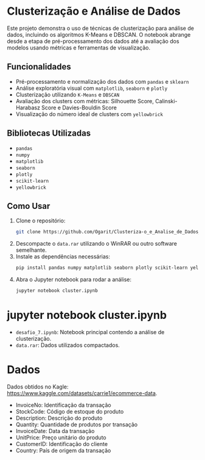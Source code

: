 # Clusterização e Análise de Dados

Este projeto demonstra o uso de técnicas de clusterização para análise de dados, incluindo os algoritmos K-Means e DBSCAN. O notebook abrange desde a etapa de pré-processamento dos dados até a avaliação dos modelos usando métricas e ferramentas de visualização.

## Funcionalidades
- Pré-processamento e normalização dos dados com `pandas` e `sklearn`
- Análise exploratória visual com `matplotlib`, `seaborn` e `plotly`
- Clusterização utilizando `K-Means` e `DBSCAN`
- Avaliação dos clusters com métricas: Silhouette Score, Calinski-Harabasz Score e Davies-Bouldin Score
- Visualização do número ideal de clusters com `yellowbrick`

## Bibliotecas Utilizadas
- `pandas`
- `numpy`
- `matplotlib`
- `seaborn`
- `plotly`
- `scikit-learn`
- `yellowbrick`

## Como Usar
1. Clone o repositório:
   ```bash
   git clone https://github.com/Ogarit/Clusteriza-o_e_Analise_de_Dados_de_um_E-Commerce.git
   ```
2. Descompacte o `data.rar` utilizando o WinRAR ou outro software semelhante.
3. Instale as dependências necessárias:
   ```bash
   pip install pandas numpy matplotlib seaborn plotly scikit-learn yellowbrick
   ```
4. Abra o Jupyter notebook para rodar a análise:
   ```bash
   jupyter notebook cluster.ipynb
   ```

# jupyter notebook cluster.ipynb
- `desafio_7.ipynb`: Notebook principal contendo a análise de clusterização.
- `data.rar`: Dados utilizados compactados.

# Dados
Dados obtidos no Kagle: https://www.kaggle.com/datasets/carrie1/ecommerce-data.

- InvoiceNo: Identificação da transação
- StockCode: Código de estoque do produto
- Description: Descrição do produto
- Quantity: Quantidade de produtos por transação
- InvoiceDate: Data da transação
- UnitPrice: Preço unitário do produto
- CustomerID: Identificação do cliente
- Country: País de origem da transação
